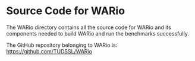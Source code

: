 # Source Code for WARio

The WARio directory contains all the source code for WARio and its components needed to build WARio and run the benchmarks successfully.

The GitHub repository belonging to WARio is:
https://github.com/TUDSSL/WARio

